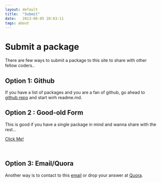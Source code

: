 ```yaml
---
layout: default
title:  "Submit"
date:   2013-06-05 20:03:11
tags: about
---
```


# Submit a package
There are few ways to submit a package to this site to share with other fellow coders..

## Option 1: Github 
If you have a list of packages and you are a fan of github, go ahead to <a href="https://github.com/st3-atom/st3-atom.github.io" target="_blank">github repo</a> and start wirh readme.md.

## Option 2 : Good-old Form
This is good if you have a single package in mind and wanna share with the rest...

<a class="typeform-share button" href="https://atrx.typeform.com/to/qVYLre" data-mode="1" target="_blank">Click Me!</a>
<script>(function(){var qs,js,q,s,d=document,gi=d.getElementById,ce=d.createElement,gt=d.getElementsByTagName,id='typef_orm',b='https://s3-eu-west-1.amazonaws.com/share.typeform.com/';if(!gi.call(d,id)){js=ce.call(d,'script');js.id=id;js.src=b+'share.js';q=gt.call(d,'script')[0];q.parentNode.insertBefore(js,q)}id=id+'_';if(!gi.call(d,id)){qs=ce.call(d,'link');qs.rel='stylesheet';qs.id=id;qs.href=b+'share-button.css';s=gt.call(d,'head')[0];s.appendChild(qs,s)}})()</script>
<br/>


## Option 3: Email/Quora 
Another way is to contact to this <a href="mailto:aungthurhahein@gmail.com">email</a> or drop your answer at <a href="https://www.quora.com/What-are-your-favorite-Sublime-Text-3-or-Atom-packages" target="_blank">Quora<a>.

